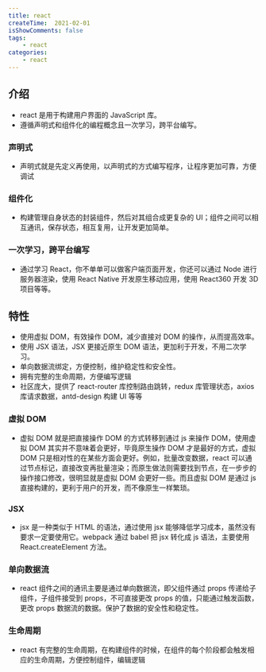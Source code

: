```yaml
---
title: react
createTime:  2021-02-01
isShowComments: false
tags:
    - react
categories:
    - react
---
```


## 介绍

-   react 是用于构建用户界面的 JavaScript 库。
-   遵循声明式和组件化的编程概念且一次学习，跨平台编写。

### 声明式

-   声明式就是先定义再使用，以声明式的方式编写程序，让程序更加可靠，方便调试

### 组件化

-   构建管理自身状态的封装组件，然后对其组合成更复杂的 UI；组件之间可以相互通讯，保存状态，相互复用，让开发更加简单。

### 一次学习，跨平台编写

-   通过学习 React，你不单单可以做客户端页面开发，你还可以通过 Node 进行服务器渲染，使用 React Native 开发原生移动应用，使用 React360 开发 3D 项目等等。

## 特性

-   使用虚拟 DOM，有效操作 DOM，减少直接对 DOM 的操作，从而提高效率。
-   使用 JSX 语法，JSX 更接近原生 DOM 语法，更加利于开发，不用二次学习。
-   单向数据流绑定，方便控制，维护稳定性和安全性。
-   拥有完整的生命周期，方便编写逻辑
-   社区庞大，提供了 react-router 库控制路由跳转，redux 库管理状态，axios 库请求数据，antd-design 构建 UI 等等

### 虚拟 DOM

-   虚拟 DOM 就是把直接操作 DOM 的方式转移到通过 js 来操作 DOM，使用虚拟 DOM 其实并不意味着会更好，毕竟原生操作 DOM 才是最好的方式，虚拟 DOM 只是相对性的在某些方面会更好。例如，批量改变数据，react 可以通过节点标记，直接改变再批量渲染；而原生做法则需要找到节点，在一步步的操作接口修改，很明显就是虚拟 DOM 会更好一些。而且虚拟 DOM 是通过 js 直接构建的，更利于用户的开发，而不像原生一样繁琐。

### JSX

-   jsx 是一种类似于 HTML 的语法，通过使用 jsx 能够降低学习成本，虽然没有要求一定要使用它。webpack 通过 babel 把 jsx 转化成 js 语法，主要使用 React.createElement 方法。

### 单向数据流

-   react 组件之间的通讯主要是通过单向数据流，即父组件通过 props 传递给子组件，子组件接受到 props，不可直接更改 props 的值，只能通过触发函数，更改 props 数据流的数据。保护了数据的安全性和稳定性。

### 生命周期

-   react 有完整的生命周期，在构建组件的时候，在组件的每个阶段都会触发相应的生命周期，方便控制组件，编辑逻辑

